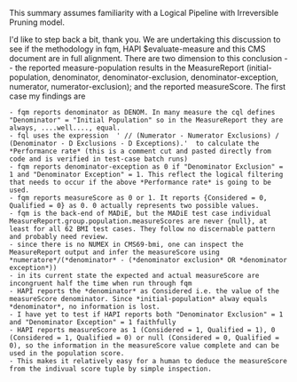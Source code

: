 This summary assumes familiarity with a Logical Pipeline with Irreversible Pruning model. 

I'd like to step back a bit, thank you. We are undertaking this discussion to see if the methodology in fqm, HAPI $evaluate-measure and this CMS document are in full alignment. There are two dimension to this conclusion -- the reported measure-population results in the MeasureReport (initial-population, denominator, denominator-exclusion, denominator-exception, numerator, numerator-exclusion); and the reported measureScore. The first case my findings are 
```
- fqm reports denominator as DENOM. In many measure the cql defines "Denominator" = "Initial Population" so in the MeasureReport they are always, ....well...., equal. 
- fql uses the expression  ' // (Numerator - Numerator Exclusions) / (Denominator - D Exclusions - D Exceptions).'  to calculate the *Performance rate* (this is a comment cut and pasted directly from code and is verified in test-case batch runs)
- fqm reports denominator-exception as 0 if "Denominator Exclusion" = 1 and "Denominator Exception" = 1. This reflect the logical filtering that needs to occur if the above *Performance rate* is going to be used. 
- fqm reports measureScore as 0 or 1. It reports {Considered = 0, Qualified = 0} as 0. 0 actually represents two possible values. 
- fqm is the back-end of MADiE, but the MADiE test case individual MeasureReport.group.population.measureScores are never {null}, at least for all 62 BMI test cases. They follow no discernable pattern and probably need review. 
- since there is no NUMEX in CMS69-bmi, one can inspect the MeasureReport output and infer the measureScore using *numeratore*/(*denominator* - (*denominator exclusion* OR *denominator exception*))
- in its current state the expected and actual measureScore are incongruent half the time when run through fqm
- HAPI reports the *denominator* as Considered i.e. the value of the measureScore denominator. Since *initial-population* alway equals *denominator*, no information is lost. 
- I have yet to test if HAPI reports both "Denominator Exclusion" = 1 and "Denominator Exception" = 1 faithfully
- HAPI reports measureScore as 1 (Considered = 1, Qualified = 1), 0 (Considered = 1, Qualified = 0) or null (Considered = 0, Qualified = 0), so the information in the measureScore value complete and can be used in the population score. 
- This makes it relatively easy for a human to deduce the measureScore from the indivual score tuple by simple inspection. 
